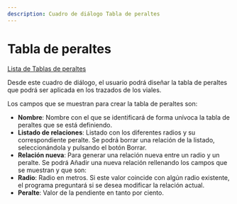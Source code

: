 ```yaml
---
description: Cuadro de diálogo Tabla de peraltes
---
```


# Tabla de peraltes

[Lista de Tablas de peraltes](untitled-153.md)

Desde este cuadro de diálogo, el usuario podrá diseñar la tabla de peraltes que podrá ser aplicada en los trazados de los viales.

Los campos que se muestran para crear la tabla de peraltes son:

* **Nombre**: Nombre con el que se identificará de forma unívoca la tabla de peraltes que se está definiendo.
* **Listado de relaciones**: Listado con los diferentes radios y su correspondiente peralte. Se podrá borrar una relación de la listado, seleccionándola y pulsando el botón Borrar.
* **Relación nueva**: Para generar una relación nueva entre un radio y un peralte. Se podrá Añadir una nueva relación rellenando los campos que se muestran y que son:
* **Radio**: Radio en metros. Si este valor coincide con algún radio existente, el programa preguntará si se desea modificar la relación actual.
* **Peralte**: Valor de la pendiente en tanto por ciento.

